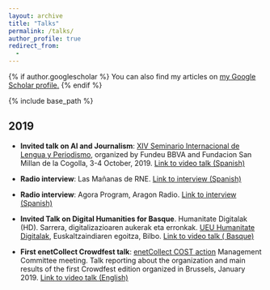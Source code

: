 ```yaml
---
layout: archive
title: "Talks"
permalink: /talks/
author_profile: true
redirect_from:
  -
---
```


{% if author.googlescholar %}
  You can also find my articles on <u><a href="{{author.googlescholar}}">my Google Scholar profile</a>.</u>
{% endif %}

{% include base_path %}

## 2019

+ **Invited talk on AI and Journalism**: [XIV Seminario Internacional de Lengua y Periodismo](https://www.fundeu.es/san-millan-2019/), organized by Fundeu BBVA and Fundacion San Millan de la Cogolla, 3-4 October, 2019. [Link to video talk (Spanish)](https://youtu.be/21NX_BUxic0)

+ **Radio interview**: Las Mañanas de RNE. [Link to interview (Spanish)](http://www.rtve.es/alacarta/audios/las-mananas-de-rne-con-pepa-fernandez/mananas-rne-pepa-fernandez-gente-sensata-hablar-maquinas/5421672/)

+ **Radio interview**: Agora Program, Aragon Radio. [Link to interview (Spanish)](http://www.aragonradio.es/radio?reproducir=194777)

+ **Invited Talk on Digital Humanities for Basque**. Humanitate Digitalak (HD). Sarrera, digitalizazioaren aukerak eta erronkak. [UEU Humanitate Digitalak](http://www.ueu.eus/ikasi/jardunaldi-ikastaroa/1350/Humanitate%2Bdigitalak%253A%2Baukerak%252C%2Berakundeen%2Brol%2Bberriak%2Beta%2Belkarlana.), Euskaltzaindiaren egoitza, Bilbo. [Link to video talk ( Basque)](https://www.youtube.com/watch?v=JVP2yXw8G2A)

+ **First enetCollect Crowdfest talk**: [enetCollect COST action](https://enetcollect.eurac.edu/) Management Committee meeting. Talk reporting about the organization and main results of the first Crowdfest edition organized in Brussels, January 2019. [Link to video talk (English)](http://videolectures.net/3rdAnnualActionMeeting2019_agerri_crowdfest_overvi/)




